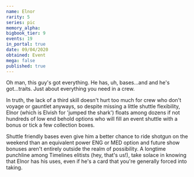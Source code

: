 ```yaml
---
name: Elnor
rarity: 5
series: pic
memory_alpha:
bigbook_tier: 9
events: 19
in_portal: true
date: 09/04/2020
obtained: Event
mega: false
published: true
---
```


Oh man, this guy's got everything. He has, uh, bases...and and he's got...traits. Just about everything you need in a crew. 

In truth, the lack of a third skill doesn't hurt too much for crew who don't voyage or gauntlet anyways, so despite missing a little shuttle flexibility, Elnor (which is Elvish for 'jumped the shark') floats among dozens if not hundreds of low end behold options who will fill an event shuttle with a bonus or tick a few collection boxes.

Shuttle friendly bases even give him a better chance to ride shotgun on the weekend than an equivalent power ENG or MED option and future show bonuses aren't entirely outside the realm of possibility. A longtime punchline among Timelines elitists (hey, that's us!), take solace in knowing that Elnor has his uses, even if he's a card that you're generally forced into taking.
